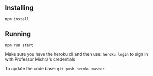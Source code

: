 ## Installing
```bash
npm install
```

## Running 
```bash
npm run start
```

Make sure you have the heroku cli and then use: ```heroku login``` to sign in with Professor Mishra's credentials

To update the code base: ```git push heroku master```